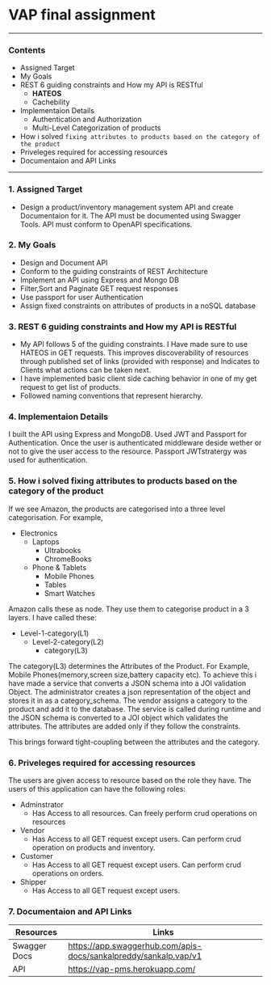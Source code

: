 # VAP final assignment
<hr>

### Contents

* Assigned Target
* My Goals
* REST 6 guiding constraints and How my API is RESTful
   - **HATEOS** 
   - Cachebility
* Implementaion Details
   - Authentication and Authorization
   - Multi-Level Categorization of products
* How i solved ```fixing attributes to products based on the category of the product```
* Priveleges required for accessing resources
* Documentaion and API Links
<hr>

### 1. Assigned Target
* Design a product/inventory management system API and create Documentaion for it. The API must be documented using Swagger Tools. API must conform to OpenAPI specifications.

### 2. My Goals
* Design and Document API
* Conform to the guiding constraints of REST Architecture
* Implement an API using Express and Mongo DB
* Filter,Sort and Paginate GET request responses
* Use passport for user Authentication
* Assign fixed constraints on attributes of products in a noSQL database

### 3. REST 6 guiding constraints and How my API is RESTful
* My API follows 5 of the guiding constraints. I Have made sure to use HATEOS in GET requests. This improves discoverability of resources through published set of links (provided with response) and Indicates to Clients what actions can be taken next.
* I have implemented basic client side caching behavior in one of my get request to get list of products.
* Followed naming conventions that represent hierarchy.

### 4. Implementaion Details
I built the API using Express and MongoDB. Used JWT and Passport for Authentication. Once the user is authenticated middleware deside wether or not to give the user access to the resource. Passport JWTstratergy was used for authentication. 

### 5. How i solved fixing attributes to products based on the category of the product
If we see Amazon, the products are categorised into a three level categorisation. 
For example, 
* Electronics
   * Laptops
      * Ultrabooks
      * ChromeBooks
   * Phone & Tablets
      * Mobile Phones
      * Tables
      * Smart Watches

Amazon calls these as node. They use them to categorise product in a 3 layers. I have called these:
* Level-1-category(L1)
   * Level-2-category(L2)
      * category(L3)

The category(L3) determines the Attributes of the Product. For Example, Mobile Phones(memory,screen size,battery capacity etc). To achieve this i have made a service that converts a JSON schema into a JOI validation Object. The administrator creates a json representation of the object and stores it in as a category_schema. The vendor assigns a category to the product and add it to the database. The service is called during runtime and the JSON schema is converted to a JOI object which validates the attributes. The attributes are added only if they follow the constraints.

This brings forward tight-coupling between the attributes and the category.

### 6. Priveleges required for accessing resources
The users are given access to resource based on the role they have. The users of this application can have the following roles:
* Adminstrator
   * Has Access to all resources. Can freely perform crud operations on resources
* Vendor
   * Has Access to all GET request except users. Can perform crud operation on products and inventory.
* Customer
   * Has Access to all GET request except users. Can perform crud operations on orders.
* Shipper
   * Has Access to all GET request except users.


### 7. Documentaion and API Links
 Resources   | Links
------------ | -------------
Swagger Docs | https://app.swaggerhub.com/apis-docs/sankalpreddy/sankalp.vap/v1
API | https://vap-pms.herokuapp.com/



